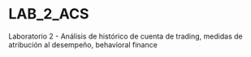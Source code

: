 # LAB_2_ACS
Laboratorio 2 - Análisis de histórico de cuenta de trading, medidas de atribución al desempeño, behavioral finance
